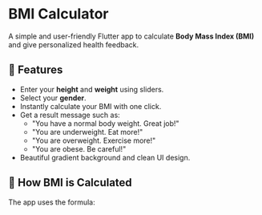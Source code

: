 # BMI Calculator

A simple and user-friendly Flutter app to calculate **Body Mass Index (BMI)** and give personalized health feedback.

## 📱 Features
- Enter your **height** and **weight** using sliders.
- Select your **gender**.
- Instantly calculate your BMI with one click.
- Get a result message such as:
  - "You have a normal body weight. Great job!"
  - "You are underweight. Eat more!"
  - "You are overweight. Exercise more!"
  - "You are obese. Be careful!"
- Beautiful gradient background and clean UI design.

## 🧮 How BMI is Calculated
The app uses the formula:

